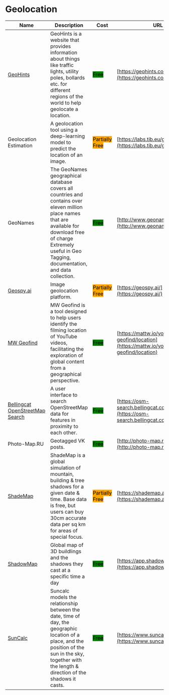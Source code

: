 # Geolocation

| Name                                                                      | Description                                                                                                                                                                                                              | Cost                                                         | URL                                                                                    |
| ------------------------------------------------------------------------- | ------------------------------------------------------------------------------------------------------------------------------------------------------------------------------------------------------------------------ | ------------------------------------------------------------ | -------------------------------------------------------------------------------------- |
| [GeoHints](../../tools/geohints/)                                         | GeoHints is a website that provides information about things like traffic lights, utility poles, bollards etc. for different regions of the world to help geolocate a location.                                          | <mark style="background-color:green;">Free</mark>            | [https://geohints.com/](https://geohints.com/)                                         |
| Geolocation Estimation                                                    | A geolocation tool using a deep-learning model to predict the location of an image.                                                                                                                                      | <mark style="background-color:orange;">Partially Free</mark> | [https://labs.tib.eu/geoestimation/](https://labs.tib.eu/geoestimation/)               |
| GeoNames                                                                  | The GeoNames geographical database covers all countries and contains over eleven million place names that are available for download free of charge Extremely useful in Geo Tagging, documentation, and data collection. | <mark style="background-color:green;">Free</mark>            | [http://www.geonames.org/](http://www.geonames.org/)                                   |
| [Geospy.ai](../../tools/geospy.ai/)                                       | Image geolocation platform.                                                                                                                                                                                              | <mark style="background-color:orange;">Partially Free</mark> | [https://geospy.ai/](https://geospy.ai/)                                               |
| [MW Geofind](../../tools/mw-geofind/)                                     | MW Geofind is a tool designed to help users identify the filming location of YouTube videos, facilitating the exploration of global content from a geographical perspective.                                             | <mark style="background-color:green;">Free</mark>            | [https://mattw.io/youtube-geofind/location](https://mattw.io/youtube-geofind/location) |
| [Bellingcat OpenStreetMap Search](../../tools/openstreetmap-search-tool/) | A user interface to search OpenStreetMap data for features in proximity to each other.                                                                                                                                   | <mark style="background-color:green;">Free</mark>            | [https://osm-search.bellingcat.com/](https://osm-search.bellingcat.com/)               |
| Photo-Map.RU                                                              | Geotagged VK posts.                                                                                                                                                                                                      | <mark style="background-color:green;">Free</mark>            | [http://photo-map.ru/](http://photo-map.ru/)                                           |
| [ShadeMap](../../tools/shademap/)                                         | ShadeMap is a global simulation of mountain, building & tree shadows for a given date & time. Base data is free, but users can buy 30cm accurate data per sq km for areas of special focus.                              | <mark style="background-color:orange;">Partially Free</mark> | [https://shademap.app](https://shademap.app)                                           |
| [ShadowMap](../../tools/shadowmap/)                                       | Global map of 3D buildlings and the shadows they cast at a specific time a day                                                                                                                                           | <mark style="background-color:green;">Free</mark>            | [https://app.shadowmap.org/](https://app.shadowmap.org/)                               |
| [SunCalc](../../tools/suncalc/)                                           | Suncalc models the relationship between the date, time of day, the geographic location of a place, and the position of the sun in the sky, together with the length & direction of the shadows it casts.                 | <mark style="background-color:green;">Free</mark>            | [https://www.suncalc.org](https://www.suncalc.org)                                     |
